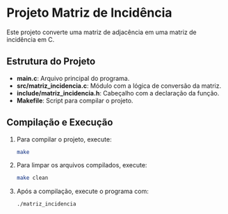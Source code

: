 # Projeto Matriz de Incidência

Este projeto converte uma matriz de adjacência em uma matriz de incidência em C.

## Estrutura do Projeto

- **main.c**: Arquivo principal do programa.
- **src/matriz_incidencia.c**: Módulo com a lógica de conversão da matriz.
- **include/matriz_incidencia.h**: Cabeçalho com a declaração da função.
- **Makefile**: Script para compilar o projeto.

## Compilação e Execução

1. Para compilar o projeto, execute:

    ```bash
    make
    ```

2. Para limpar os arquivos compilados, execute:

    ```bash
    make clean
    ```

3. Após a compilação, execute o programa com:

    ```bash
    ./matriz_incidencia
    ```

